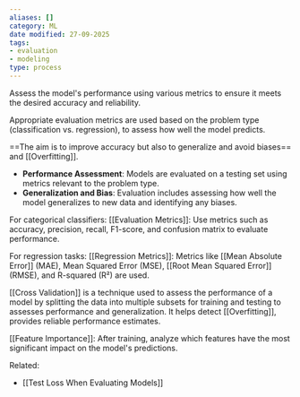```yaml
---
aliases: []
category: ML
date modified: 27-09-2025
tags:
- evaluation
- modeling
type: process
---
```

Assess the model's performance using various metrics to ensure it meets the desired accuracy and reliability.

Appropriate evaluation metrics are used based on the problem type (classification vs. regression), to assess how well the model predicts.

==The aim is to improve accuracy but also to generalize and avoid biases== and [[Overfitting]].

- **Performance Assessment**: Models are evaluated on a testing set using metrics relevant to the problem type.
- **Generalization and Bias**: Evaluation includes assessing how well the model generalizes to new data and identifying any biases.

For categorical classifiers: [[Evaluation Metrics]]: Use metrics such as accuracy, precision, recall, F1-score, and confusion matrix to evaluate performance.

For regression tasks: [[Regression Metrics]]: Metrics like [[Mean Absolute Error]] (MAE), Mean Squared Error (MSE), [[Root Mean Squared Error]] (RMSE), and R-squared (R²) are used.

[[Cross Validation]] is a technique used to assess the performance of a model by splitting the data into multiple subsets for training and testing to assesses performance and generalization. It helps detect [[Overfitting]], provides reliable performance estimates.

[[Feature Importance]]: After training, analyze which features have the most significant impact on the model's predictions.

Related:
- [[Test Loss When Evaluating Models]]